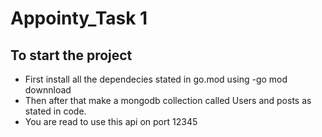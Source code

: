 # Appointy_Task 1

## To start the project


<ul>
<li>First install all the dependecies stated in go.mod using -go mod downnload</li>
<li>Then after that make a mongodb collection called Users and posts as stated in code.</li>
<li>You are read to use this api on port 12345 </li>
</ul>
